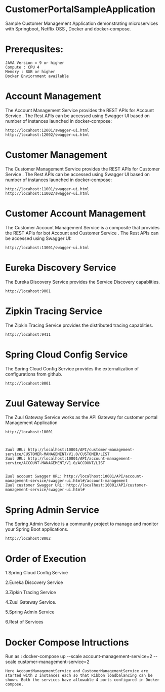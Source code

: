 # CustomerPortalSampleApplication
Sample Customer Management Application demonstrating microservices with Springboot, Netflix OSS , Docker and docker-compose.

# Prerequsites:
	JAVA Version = 9 or higher
	Compute : CPU 4
	Memory : 8GB or higher
	Docker Enviornment available



# Account Management
The Account Management Service provides the REST APIs for Account Service . The Rest APIs can be accessed using Swagger UI based on number of instances launched in docker-compose:

	http://locahost:12001/swagger-ui.html
	http://locahost:12002/swagger-ui.html


# Customer Management
The Customer Management Service provides the REST APIs for Customer Service . The Rest APIs can be accessed using Swagger UI based on number of instances launched in docker-compose:

	http://locahost:11001/swagger-ui.html
	http://locahost:11002/swagger-ui.html


# Customer Account Management
The Customer Account Management Service is a composite that provides the REST APIs for bot Account and Customer Service . The Rest APIs can be accessed using Swagger UI:

	http://locahost:13001/swagger-ui.html



# Eureka Discovery Service
The Eureka Discovery Service provides the Service Discovery capablities.

	http://locahost:9001


# Zipkin Tracing Service
The Zipkin Tracing Service provides the distributed tracing capablities.

	http://locahost:9411

       
# Spring Cloud Config Service
The Spring Cloud Config Service provides the externalization of configurations from github.

	http://locahost:8001


# Zuul Gateway Service
The Zuul Gateway Service works as the API Gateway for customer portal Management Application
	
	http://locahost:10001


  
    Zuul URL: http://localhost:10001/API/customer-management-service/CUSTOMER-MANAGEMENT/V1.0/CUSTOMER/LIST
    Zuul URL: http://localhost:10001/API/account-management-service/ACCOUNT-MANAGEMENT/V1.0/ACCOUNT/LIST


    Zuul account Swagger URL: http://localhost:10001/API/account-management-service/swagger-ui.html#/account-management
    Zuul customer Swagger URL: http://localhost:10001/API/customer-management-service/swagger-ui.html#

# Spring Admin Service
The Spring Admin Service is a community project to manage and monitor your Spring Boot applications.

	http://locahost:8002


# Order of Execution
   1.Spring Cloud Config Service
   
   2.Eureka Discovery Service
   
   3.Zipkin Tracing Service
   
   4.Zuul Gateway Service.
   
   5.Spring Admin Service

   6.Rest of Services


# Docker Compose Intructions
  Run as : docker-compose up --scale account-management-service=2 --scale customer-management-service=2

	Here AccountManagementService and CustomerManagementService are started with 2 instances each so that Ribbon loadbalancing can be shown. Both the services have allowable 4 ports configured in Docker compose.
